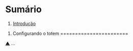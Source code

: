 <a name="summary" id="summary"></a>
Sumário
=======

1. [Introdução](#intro)


<a name="intro" id="intro"></a>
1. Configurando o totem
=======================

[▲](#summary) …